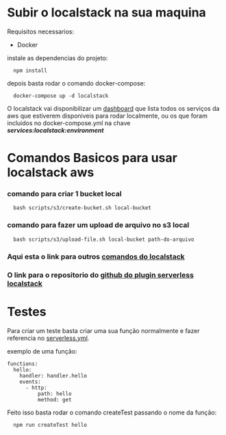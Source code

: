 
# Subir o localstack na sua maquina
Requisitos necessarios:
  * Docker

instale as dependencias do projeto:

```
  npm install
```

depois basta rodar o comando docker-compose:

```
  docker-compose up -d localstack
```

O localstack vai disponibilizar um [dashboard](localhost:8080) que lista todos os serviços da aws que estiverem disponiveis para rodar localmente, ou os que foram incluidos no docker-compose.yml na chave ***services:localstack:environment***

# Comandos Basicos para usar localstack aws

### comando para criar 1 bucket local
```
  bash scripts/s3/create-bucket.sh local-bucket
```

### comando para fazer um upload de arquivo no s3 local

```
  bash scripts/s3/upload-file.sh local-bucket path-do-arquivo
```

### Aqui esta o link para outros [comandos do localstack](https://lobster1234.github.io/2017/04/05/working-with-localstack-command-line/)
### O link para o repositorio do [github do plugin serverless localstack](https://github.com/localstack/localstack)

# Testes

Para criar um teste basta criar uma sua função normalmente e fazer referencia no [serverless.yml](./serverless.yml).

exemplo de uma função:

```
functions:
  hello:
    handler: handler.hello
    events:
      - http:
          path: hello
          method: get
```

Feito isso basta rodar o comando createTest passando o nome da função:

```
  npm run createTest hello
```